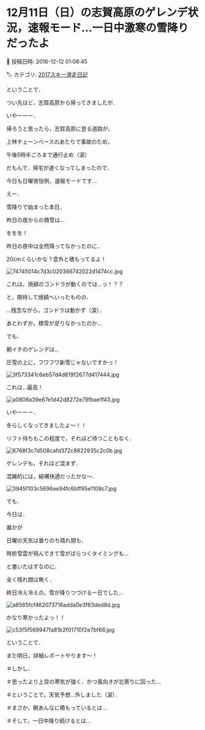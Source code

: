 # 12月11日（日）の志賀高原のゲレンデ状況，速報モード…一日中激寒の雪降りだったよ

📅 投稿日時: 2016-12-12 01:08:45

🏷️ カテゴリ: [2017スキー滑走日記](c7d777cecfc91bdf0fa464ad62c6d49ab.md)

ということで．


つい先ほど，志賀高原から帰ってきましたが．





いやーーー．


帰ろうと思ったら，志賀高原に登る道路が，


上林チェーンベースのあたりで事故のため，


午後5時半ごろまで通行止め（涙）


だもんで．帰宅が遅くなってしまったので．


今日も日曜夜恒例，速報モードです…





えー．


雪降りで始まった本日．


昨日の夜からの積雪は…


ををを！


昨日の夜中は全然降ってなかったのに．


20cmくらいかな？意外と積もってるよ！




![74745014c7d3c020366742022d1474cc.jpg](images/74745014c7d3c020366742022d1474cc.jpg)







これは，焼額のゴンドラが動くのでは…っ！？？


と，期待して焼額へいったものの．


…残念ながら，ゴンドラは動かず（涙）．


あとわずか，積雪が足りなかったのか…





でも．


朝イチのゲレンデは…


圧雪の上に，フワフワ新雪じゃないですかっ！




![3f573341c6eb57d4d819f2677d417444.jpg](images/3f573341c6eb57d4d819f2677d417444.jpg)




これは…最高！




![a0806a39e67e1d42d8272e79fbae1f43.jpg](images/a0806a39e67e1d42d8272e79fbae1f43.jpg)




いやーーー．


冬らしくなってきましたよ～！！





リフト待ちもこの程度で，それほど待つこともなく．




![6768f3c7d508cafd372c8622935c2c0b.jpg](images/6768f3c7d508cafd372c8622935c2c0b.jpg)




ゲレンデも，それほど混まず．


混雑的には，結構快適だったかな～．




![3945f103c5696ee94fc6bff95e1108c7.jpg](images/3945f103c5696ee94fc6bff95e1108c7.jpg)







でも．


今日は．


誰かが


日曜の天気は曇りのち晴れ間も．


時折雪雲が飛んできて雪がぱらつくタイミングも…


と書いたはずなのに．


全く晴れ間は無く．


終日冷え冷えの，雪が降りつづける一日でした…




![a6565fcf462073716adda0e3f83ded8d.jpg](images/a6565fcf462073716adda0e3f83ded8d.jpg)




かなり寒かったよっ！！




![c53f5f569947fa81b2f01710f2e7bf66.jpg](images/c53f5f569947fa81b2f01710f2e7bf66.jpg)







ということで．


また明日，詳細レポートやります～！





＃しかし．


＃思ったより上空の寒気が強く．かつ風向きが北寄りに回った…


＃ということで，天気予想…外しました（涙）．


＃まさか，朝あんなに積もっているとは…


＃そして，一日中降り続けるとは…

